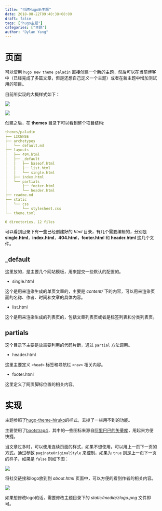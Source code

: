 ```yaml
---
title: "创建Hugo新主题"
date: 2018-08-22T09:40:38+08:00
draft: false
tags: ["hugo主题"]
categories: ["主题"]
author: "Dylan Yang"
---
```


# 页面

可以使用 `hugo new theme paladin` 直接创建一个新的主题，然后可以在当前博客中（已经完成了多篇文章，但是还想自己定义一个主题）或者在新主题中增加测试用的项目。

目前所实现的大概样式如下：

![](/images/sn01.png)

![](/images/sn02.png)

<!--more-->

创建之后，在 **themes** 目录下可以看到整个项目结构:

``` yaml
themes/paladin
├── LICENSE
├── archetypes
│   └── default.md
├── layouts
│   ├── 404.html
│   ├── _default
│   │   ├── baseof.html
│   │   ├── list.html
│   │   └── single.html
│   ├── index.html
│   └── partials
│       ├── footer.html
│       └── header.html
├── readme.md
├── static
│   └── css
│       └── stylesheet.css
└── theme.toml

6 directories, 12 files
```

可以看到目录下有一些已经创建好的 *html* 目录，有几个需要编辑的，分别是 **single.html**，**index.html**，**404.html**，**footer.html** 和 **header.html** 这几个文件。

## _default

这里放的，是主要几个网站模板，用来提交一些默认的配置的。

- single.html

这个是用来渲染生成的单页文章的，主要是 *content/* 下的内容，可以用来渲染页面的名称、作者、时间和文章的具体内容。

- list.html

这个是用来渲染生成的列表页的，包括文章列表页或者是标签列表和分类列表页。

## partials

这个目录下主要是放需要利用的代码片断，通过 `partial` 方法调用。

- header.html

这里主要定义 `<head>` 标签和导航栏 `<nav>` 相关内容。

- footer.html

这里定义了网页脚标位置的相关内容。

# 实现

主题参照了[hugo-theme-hiruko](https://github.com/GenkunAbe/hugo-theme-hiruko)的样式，去掉了一些用不到的功能。

主要使用了[bootstrap4](https://getbootstrap.com)，其中的一些图标来源自[阿里巴巴的矢量库](http://www.iconfont.cn)，用起来方便快捷。

当文章过多时，可以使用连续页面的样式，如果不想使用，可以用上一页下一页的方式。通过参数 `paginateOriginalStyle` 来控制，如果为 `true` 则是上一页下一页的样子，如果是 `false` 则如下图：

![](/images/sn03.PNG)

将社交链接和logo放到到 *about.html* 页面中，可以方便的看到作者的相关内容。

![](/images/sn04.PNG)

如果想修改logo的话，需要修改主题目录下的 *static/media/zlogo.png* 文件即可。